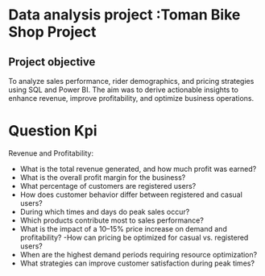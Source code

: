 # Data analysis  project :Toman Bike Shop Project
##  Project objective
To analyze sales performance, rider demographics, and pricing strategies using SQL and Power BI. The aim was to derive actionable insights to enhance revenue, improve profitability, and optimize business operations. 

# Question Kpi
Revenue and Profitability:
- What is the total revenue generated, and how much profit was earned?
- What is the overall profit margin for the business?
- What percentage of customers are registered users?
- How does customer behavior differ between registered and casual users?
- During which times and days do peak sales occur?
- Which products contribute most to sales performance?
- What is the impact of a 10–15% price increase on demand and profitability?
-How can pricing be optimized for casual vs. registered users?
- When are the highest demand periods requiring resource optimization?
- What strategies can improve customer satisfaction during peak times?
